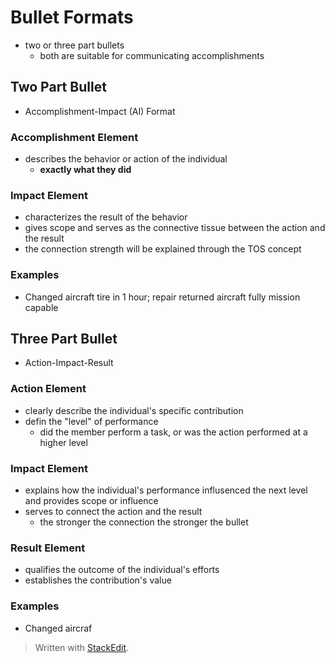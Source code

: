 # Bullet Formats

- two or three part bullets
	- both are suitable for communicating accomplishments

## Two Part Bullet

- Accomplishment-Impact (AI) Format

### Accomplishment Element

 - describes the behavior or action of the individual
	 - **exactly what they did**

### Impact Element

- characterizes the result of the behavior
- gives scope and serves as the connective tissue between the action and the result
- the connection strength will be explained through the TOS concept

### Examples

- Changed aircraft tire in 1 hour; repair returned aircraft fully mission capable

## Three Part Bullet

- Action-Impact-Result

### Action Element

- clearly describe the individual's specific contribution
- defin the "level" of performance
	- did the member perform a task, or was the action performed at a higher level

### Impact Element

- explains how the individual's performance influsenced the next level and provides scope or influence
- serves to connect the action and the result
	- the stronger the connection the stronger the bullet

### Result Element

- qualifies the outcome of the individual's efforts
- establishes the contribution's value

### Examples

- Changed aircraf

> Written with [StackEdit](https://stackedit.io/).
<!--stackedit_data:
eyJoaXN0b3J5IjpbLTQ0NzM0NzE4OCw5NTIzMzU4NDcsMzI4Nj
EzOTcsMTI5ODg5MjU4NSw2MTAzODMyMjhdfQ==
-->